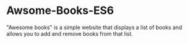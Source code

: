 # Awsome-Books-ES6
"Awesome books" is a simple website that displays a list of books and allows you to add and remove books from that list.
